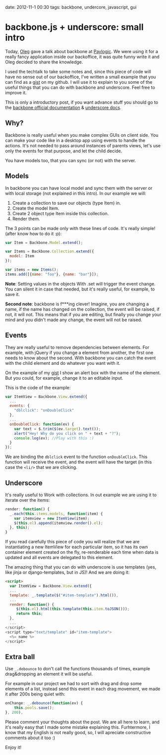 date: 2012-11-1 00:30
tags: backbone, undercore, javascript, gui

backbone.js + underscore: small intro
=====================================

Today, [Oleg](http://twitter.com/olegpidsadnyi/) gave a talk about
backbone at [Paylogic](http://paylogic.nl/). We were using it for a
really fancy application inside our backoffice, it was quite funny write
it and Oleg decided to share the knowledge.

I used the techtalk to take some notes and, since this piece of code
will have no sense out of our backoffice, I've written a small example
that you can find as a [gist](https://gist.github.com/3982819) on my
github. I will use it to explain to you some of the useful things that
you can do with backbone and underscore. Feel free to improve it.

This is only a introductory post, if you want advance stuff you should
go to the [backbone official documentation](http://backbonejs.org/) &
[underscore docs](http://underscorejs.org/).

Why?
----

Backbone is really useful when you make complex GUIs on client side. You
can make your code like in a desktop app using events to handle the
actions. It's not needed to pass around instances of parents views,
let's use only the events for that purpose, and let the child decide.

You have models too, that you can sync (or not) with the server.

Models
------

In backbone you can have local model and sync them with the server or
with local storage (not explained in this intro). In our example we
will:

1.  Create a collection to save our objects (type Item) in.
2.  Create the model Item.
3.  Create 2 object type Item inside this collection.
4.  Render them.

The 3 points can be made only with these lines of code. It's really
simple! (after know how to do it :p):

````` javascript
var Item = Backbone.Model.extend();

var Items = Backbone.Collection.extend({
  model: Item
});

var items = new Items();
items.add([{name: "foo"}, {name: "bar"}]);
`````

**Note**: Setting values in the objects With .set will trigger the event
    change. You can silent it in case that needed, but it's really
    useful, for example, to save it.

**Second note**: backbone is f\*\*\*ing clever! Imagine, you are changing a
    name, if the name has changed on the collection, the event will be raised,
    if not, it will not. This means that if you are editing, but finally
    you change your mind and you didn't made any change, the event will
    not be raised.

Events
------

They are really useful to remove dependencies between elements. For
example, with jQuery if you change a element from another, the first one
needs to know about the second. With backbone you can catch the event
with the child element and do whatever you want with it.

On the example of my [gist](https://gist.github.com/3982819) I show an
alert box with the name of the element. But you could, for example,
change it to an editable input.

This is the code of the example:

````` javascript
var ItemView = Backbone.View.extend({
  ...
  events: {
    "dblclick": "onDoubleClick"
  },
  ...
  onDoubleClick: function(ev) {
    var text = $.trim($(ev.target).text());
    alert("Hey! Why do you click on " + text + "?");
    console.log(ev); //Play with this :)
  }
});
`````

We are binding the `dblclick` event to the function `onDoubleClick`.
This function will receive the event, and the event will have the target
(in this case the `<li/>` that we are clicking.

Underscore
----------

It's really useful to Work with collections. In out example we are using
it to iterate over the items:

````` javascript
render: function() {
  _.each(this.items.models, function(item) {
    var itemview = new ItemView(item);
    $(this.el).append(itemview.render().el);
  }, this);
}
`````

If you read carefully this piece of code you will realize that we are
instantiating a new ItemView for each particular item, so it has its own
container element created on the fly, re-renderable each time when data
is updated and all events are delegated to this element.

The amazing thing that you can do with underscore is use templates (yes,
like jinja or django-templates, but in JS)! And we are doing it:

````` html
<script>
  var ItemView = Backbone.View.extend({
  ...
  template: _.template($("#item-template").html()),
  ...
  render: function() {
     $(this.el).html(this.template(this.item.toJSON()));
     return this;
  },
  ...
</script>
<script type="text/template" id="item-template">
  <%= name %>
</script>
`````

Extra ball
----------

Use `_.debounce` to don't call the functions thousands of times, example
drag&dropping an element it will be useful.

For example in our project we had to sort with drag and drop some
elements of a list, instead send this event in each drag movement, we
made it after 200s being quiet with:

````` javascript
onChange: _.debounce(function(ev) {
    this.pools.save();
}, 200),
`````

Please comment your thoughts about the post. We are all here to learn,
and it's really easy that I made some mistake explaining this.
Furhtermore, I know that my English is not really good, so, I will
apreciate constructive comments about it too :)

Enjoy it!

